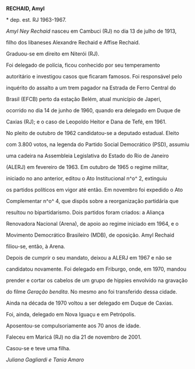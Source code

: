 **RECHAID, Amyl**



\* dep. est. RJ 1963-1967.



*Amyl Ney Rechaid* nasceu em Cambuci (RJ) no dia 13 de julho de 1913,

filho dos libaneses Alexandre Rechaid e Affise Rechaid.



Graduou-se em direito em Niterói (RJ).



Foi delegado de polícia, ficou conhecido por seu temperamento

autoritário e investigou casos que ficaram famosos. Foi responsável pelo

inquérito do assalto a um trem pagador na Estrada de Ferro Central do

Brasil (EFCB) perto da estação Belém, atual município de Japeri,

ocorrido no dia 14 de junho de 1960, quando era delegado em Duque de

Caxias (RJ); e o caso de Leopoldo Heitor e Dana de Tefé, em 1961.



No pleito de outubro de 1962 candidatou-se a deputado estadual. Eleito

com 3.800 votos, na legenda do Partido Social Democrático (PSD), assumiu

uma cadeira na Assembleia Legislativa do Estado do Rio de Janeiro

(ALERJ) em fevereiro de 1963. Em outubro de 1965 o regime militar,

iniciado no ano anterior, editou o Ato Institucional n^o^ 2, extinguiu

os partidos políticos em vigor até então. Em novembro foi expedido o Ato

Complementar n^o^ 4, que dispôs sobre a reorganização partidária que

resultou no bipartidarismo. Dois partidos foram criados: a Aliança

Renovadora Nacional (Arena), de apoio ao regime iniciado em 1964, e o

Movimento Democrático Brasileiro (MDB), de oposição. Amyl Rechaid

filiou-se, então, à Arena.



Depois de cumprir o seu mandato, deixou a ALERJ em 1967 e não se

candidatou novamente. Foi delegado em Friburgo, onde, em 1970, mandou

prender e cortar os cabelos de um grupo de hippies envolvido na gravação

do filme *Geração bendita*. No mesmo ano foi transferido dessa cidade.

Ainda na década de 1970 voltou a ser delegado em Duque de Caxias.



Foi, ainda, delegado em Nova Iguaçu e em Petrópolis.



Aposentou-se compulsoriamente aos 70 anos de idade.



Faleceu em Maricá (RJ) no dia 21 de novembro de 2001.



Casou-se e teve uma filha.



*Juliana Gagliardi e Tania Amaro*



